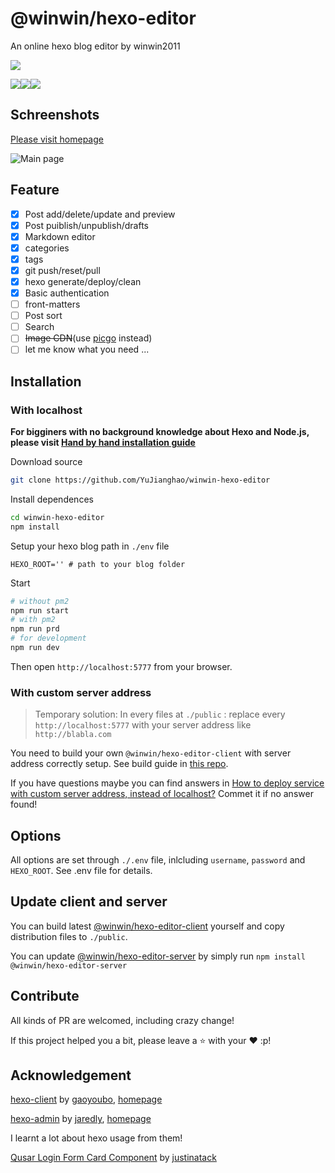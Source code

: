# @winwin/hexo-editor

An online hexo blog editor by winwin2011

<img src="https://img.shields.io/github/package-json/v/yujianghao/winwin-hexo-editor?style=flat-square"><br/>

<img src="https://img.shields.io/npm/v/@winwin/hexo-editor-client?label=%40winwin%2Fhexo-editor-client&style=flat-square"><img src="https://img.shields.io/npm/v/@winwin/hexo-editor-server?label=%40winwin%2Fhexo-editor-server&style=flat-square"><img src="https://img.shields.io/npm/v/@winwin/hexo-editor-sdk?label=%40winwin%2Fhexo-editor-sdk&style=flat-square">

## Schreenshots

[Please visit homepage](https://yujianghao.github.io/winwin-hexo-editor/)

![Main page](https://cdn.yujianghao.cn/Zc8QgOwVQQrsmCVp.png)

## Feature

- [x] Post add/delete/update and preview
- [x] Post puiblish/unpublish/drafts
- [x] Markdown editor
- [x] categories
- [x] tags
- [x] git push/reset/pull
- [x] hexo generate/deploy/clean
- [x] Basic authentication
- [ ] front-matters
- [ ] Post sort
- [ ] Search
- [ ] ~~Image CDN~~(use [picgo](https://picgo.github.io/PicGo-Doc/zh/guide/) instead)
- [ ] let me know what you need ...

## Installation

### With localhost

**For bigginers with no background knowledge about Hexo and Node.js, please visit [Hand by hand installation guide](http://blog.yujianghao.cn/2020/03/16/rv13LtBZuoRgOPWy/)**

Download source

```bash
git clone https://github.com/YuJianghao/winwin-hexo-editor
```

Install dependences

```bash
cd winwin-hexo-editor
npm install
```

Setup your hexo blog path in `./env` file

```.env
HEXO_ROOT='' # path to your blog folder
```

Start

```bash
# without pm2
npm run start
# with pm2
npm run prd
# for development
npm run dev
```

Then open `http://localhost:5777` from your browser.

### With custom server address

> Temporary solution: In every files at `./public` : replace every `http://localhost:5777` with your server address like `http://blabla.com`

You need to build your own `@winwin/hexo-editor-client` with server address correctly setup. See build guide in [this repo](https://github.com/YuJianghao/winwin-hexo-editor-client).

If you have questions maybe you can find answers in [How to deploy service with custom server address, instead of localhost?](https://github.com/YuJianghao/winwin-hexo-editor/issues/1) Commet it if no answer found!


## Options

All options are set through `./.env` file, inlcluding `username`, `password` and `HEXO_ROOT`. See .env file for details.

## Update client and server

You can build latest [@winwin/hexo-editor-client](https://github.com/YuJianghao/winwin-hexo-editor-client) yourself and copy distribution files to `./public`.

You can update [@winwin/hexo-editor-server](https://github.com/YuJianghao/winwin-hexo-editor-client) by simply run `npm install @winwin/hexo-editor-server`

## Contribute

All kinds of PR are welcomed, including crazy change!

If this project helped you a bit, please leave a ⭐ with your ❤ :p!

## Acknowledgement

[hexo-client](https://github.com/gaoyoubo/hexo-client) by [gaoyoubo](https://github.com/gaoyoubo), [homepage](https://www.mspring.org/tags/HexoClient/)

[hexo-admin](https://github.com/jaredly/hexo-admin) by [jaredly](https://github.com/jaredly), [homepage](https://jaredforsyth.com/hexo-admin/)

I learnt a lot about hexo usage from them!

[Qusar Login Form Card Component](https://gist.github.com/justinatack/39ec7f37064b2e9fa61fbd450cba3826) by [justinatack](https://gist.github.com/justinatack/)
